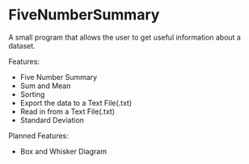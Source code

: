 FiveNumberSummary
=================

A small program that allows the user to get useful information about a dataset.

Features:
- Five Number Summary
- Sum and Mean
- Sorting
- Export the data to a Text File(.txt)
- Read in from a Text File(.txt)
- Standard Deviation

Planned Features:
- Box and Whisker Diagram
